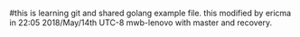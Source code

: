 #this is learning git and shared golang example file.
this modified by ericma in 22:05 2018/May/14th UTC-8 mwb-lenovo with master and recovery.
